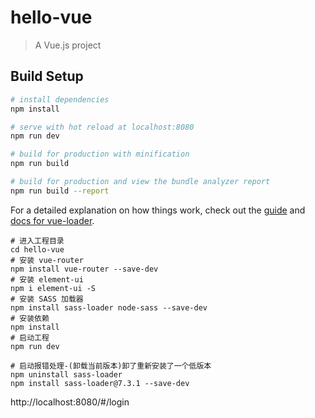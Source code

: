 # hello-vue

> A Vue.js project

## Build Setup

``` bash
# install dependencies
npm install

# serve with hot reload at localhost:8080
npm run dev

# build for production with minification
npm run build

# build for production and view the bundle analyzer report
npm run build --report
```

For a detailed explanation on how things work, check out the [guide](http://vuejs-templates.github.io/webpack/) and [docs for vue-loader](http://vuejs.github.io/vue-loader).

````
# 进入工程目录
cd hello-vue
# 安装 vue-router
npm install vue-router --save-dev
# 安装 element-ui
npm i element-ui -S
# 安装 SASS 加载器
npm install sass-loader node-sass --save-dev
# 安装依赖
npm install
# 启动工程
npm run dev

# 启动报错处理-(卸载当前版本)卸了重新安装了一个低版本
npm uninstall sass-loader
npm install sass-loader@7.3.1 --save-dev
````

http://localhost:8080/#/login